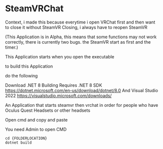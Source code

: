 # SteamVRChat

Context, i made this because everytime i open VRChat first and then want to close it without SteamVR Closing, i always have to reopen SteamVR

(This Application is in Alpha, this means that some functions may not work correctly, there is currently two bugs. the SteamVR start as first and the timer.)

This Application starts when you open the executable

to build this Application 

do the following 

Download .NET 8
Building Requires .NET 8 SDK https://dotnet.microsoft.com/en-us/download/dotnet/8.0
 And Visual Studio 2022 https://visualstudio.microsoft.com/downloads/

An Application that starts steamvr then vrchat in order for people who have Oculus Quest Headsets or other headsets

Open cmd and copy and paste

You need Admin to open CMD

```
cd {FOLDERLOCATION}
dotnet build
```
